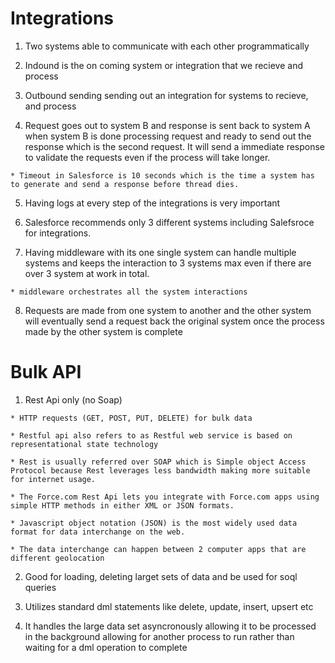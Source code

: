 # Integrations

  1. Two systems able to communicate with each other programmatically

  2. Indound is the on coming system or integration that we recieve and process

  3. Outbound sending sending out an integration for systems to recieve, and process

  4. Request goes out to system B and response is sent back to system A when system B is done processing request and ready to send out the response which is the second request. It will send a immediate response to validate the requests even if the process will take longer.

    * Timeout in Salesforce is 10 seconds which is the time a system has to generate and send a response before thread dies.

  5. Having logs at every step of the integrations is very important

  6. Salesforce recommends only 3 different systems including Salefsroce for integrations. 

  7. Having middleware with its one single system can handle multiple systems and keeps the interaction to 3 systems max even if there are over 3 system at work in total. 

    * middleware orchestrates all the system interactions 

  8. Requests are made from one system to another and the other system will eventually send a request back the original system once the process made by the other system is complete

# Bulk API 

  1. Rest Api only (no Soap)

    * HTTP requests (GET, POST, PUT, DELETE) for bulk data

    * Restful api also refers to as Restful web service is based on representational state technology

    * Rest is usually referred over SOAP which is Simple object Access Protocol because Rest leverages less bandwidth making more suitable for internet usage. 

    * The Force.com Rest Api lets you integrate with Force.com apps using simple HTTP methods in either XML or JSON formats. 

    * Javascript object notation (JSON) is the most widely used data format for data interchange on the web. 

    * The data interchange can happen between 2 computer apps that are different geolocation



  2. Good for loading, deleting larget sets of data and be used for soql queries

  3. Utilizes standard dml statements like delete, update, insert, upsert etc 

  4. It handles the large data set asyncronously allowing it to be processed in the background allowing for another process to run rather than waiting for a dml operation to complete